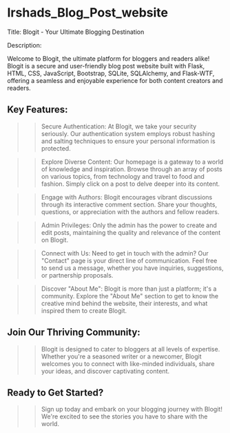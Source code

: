 # Irshads_Blog_Post_website

Title: Blogit - Your Ultimate Blogging Destination

Description:

Welcome to Blogit, the ultimate platform for bloggers and readers alike! Blogit is a secure and user-friendly blog post website built with Flask, HTML, CSS, JavaScript, Bootstrap, SQLite, SQLAlchemy, and Flask-WTF, offering a seamless and enjoyable experience for both content creators and readers.

Key Features:
-------------

>>Secure Authentication: At Blogit, we take your security seriously. Our authentication system employs robust hashing and salting techniques to ensure your personal information is protected.

>>Explore Diverse Content: Our homepage is a gateway to a world of knowledge and inspiration. Browse through an array of posts on various topics, from technology and travel to food and fashion. Simply click on a post to delve deeper into its content.

>>Engage with Authors: Blogit encourages vibrant discussions through its interactive comment section. Share your thoughts, questions, or appreciation with the authors and fellow readers.

>>Admin Privileges: Only the admin has the power to create and edit posts, maintaining the quality and relevance of the content on Blogit.

>>Connect with Us: Need to get in touch with the admin? Our "Contact" page is your direct line of communication. Feel free to send us a message, whether you have inquiries, suggestions, or partnership proposals.

>>Discover "About Me": Blogit is more than just a platform; it's a community. Explore the "About Me" section to get to know the creative mind behind the website, their interests, and what inspired them to create Blogit.

Join Our Thriving Community:
------------

>>Blogit is designed to cater to bloggers at all levels of expertise. Whether you're a seasoned writer or a newcomer, Blogit welcomes you to connect with like-minded individuals, share your ideas, and discover captivating content.

Ready to Get Started?
------

>>Sign up today and embark on your blogging journey with Blogit! We're excited to see the stories you have to share with the world.
